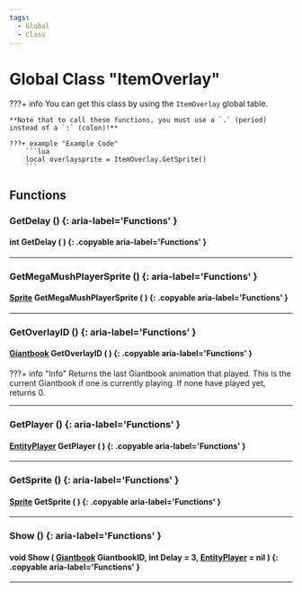 ```yaml
---
tags:
  - Global
  - Class
---
```

# Global Class "ItemOverlay"

???+ info
    You can get this class by using the `ItemOverlay` global table.
    
    **Note that to call these functions, you must use a `.` (period) instead of a `:` (colon)!**
    
    ???+ example "Example Code"
        ```lua
        local overlaysprite = ItemOverlay.GetSprite()
        ```
        
## Functions

### GetDelay () {: aria-label='Functions' }
#### int GetDelay ( ) {: .copyable aria-label='Functions' }

___
### GetMegaMushPlayerSprite () {: aria-label='Functions' }
#### [Sprite](Sprite.md) GetMegaMushPlayerSprite ( ) {: .copyable aria-label='Functions' } 

___
### GetOverlayID () {: aria-label='Functions' }
#### [Giantbook](enums/Giantbook.md) GetOverlayID ( ) {: .copyable aria-label='Functions' }

???+ info "Info"
    Returns the last Giantbook animation that played. This is the current Giantbook if one is currently playing.
    If none have played yet, returns 0.

___
### GetPlayer () {: aria-label='Functions' }
#### [EntityPlayer](EntityPlayer.md) GetPlayer ( ) {: .copyable aria-label='Functions' }

___
### GetSprite () {: aria-label='Functions' }
#### [Sprite](Sprite.md) GetSprite ( ) {: .copyable aria-label='Functions' }

___
### Show () {: aria-label='Functions' }
#### void Show ( [Giantbook](enums/Giantbook.md) GiantbookID, int Delay = 3, [EntityPlayer](EntityPlayer.md) = nil ) {: .copyable aria-label='Functions' }

___
